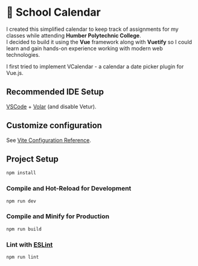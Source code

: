 # 📅 School Calendar

I created this simplified calendar to keep track of assignments for my classes while attending **Humber Polytechnic College**.  
I decided to build it using the **Vue** framework along with **Vuetify** so I could learn and gain hands-on experience working with modern web technologies.

I first tried to implement VCalendar - a calendar a date picker plugin for Vue.js.

## Recommended IDE Setup

[VSCode](https://code.visualstudio.com/) + [Volar](https://marketplace.visualstudio.com/items?itemName=Vue.volar) (and disable Vetur).

## Customize configuration

See [Vite Configuration Reference](https://vite.dev/config/).

## Project Setup

```sh
npm install
```

### Compile and Hot-Reload for Development

```sh
npm run dev
```

### Compile and Minify for Production

```sh
npm run build
```

### Lint with [ESLint](https://eslint.org/)

```sh
npm run lint
```
